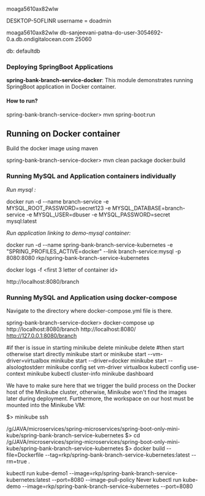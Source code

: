 moaga5610ax82wlw

DESKTOP-5OFLINR
username = doadmin

moaga5610ax82wlw
db-sanjeevani-patna-do-user-3054692-0.a.db.ondigitalocean.com
25060

db: defaultdb


### Deploying SpringBoot Applications

**spring-bank-branch-service-docker**: This module demonstrates running SpringBoot application in Docker container.

#### How to run?

spring-bank-branch-service-docker> mvn spring-boot:run

## Running on Docker container

Build the docker image using maven

spring-bank-branch-service-docker> mvn clean package docker:build

### Running MySQL and Application containers individually


*Run mysql :*

docker run -d --name branch-service -e MYSQL_ROOT_PASSWORD=secret123 -e MYSQL_DATABASE=branch-service -e MYSQL_USER=dbuser -e MYSQL_PASSWORD=secret mysql:latest

*Run application linking to demo-mysql container:*

docker run -d --name spring-bank-branch-service-kubernetes -e "SPRING_PROFILES_ACTIVE=docker" --link branch-service:mysql -p 8080:8080 rkp/spring-bank-branch-service-kubernetes

docker logs -f <first 3 letter of container id>

http://localhost:8080/branch


### Running MySQL and Application using docker-compose


Navigate to the directory where docker-compose.yml file is there.

spring-bank-branch-service-docker> docker-compose up
http://localhost:8080/branch
http://localhost:8080/
http://127.0.0.1:8080/branch

#if ther is issue in starting minikube delete
minikube delete 
#then start otherwise start directly
minikube start
or 
minikube start --vm-driver=virtualbox
minikube start --driver=docker
minikube start --alsologtostderr
minikube config set vm-driver virtualbox
kubectl config use-context minikube
kubectl cluster-info
minikube dashboard

We have to make sure here that we trigger the build process on the Docker host of the Minikube cluster, otherwise, Minikube won't find the images later during deployment. Furthermore, the workspace on our host must be mounted into the Minikube VM:


$> minikube ssh

/g/JAVA/microservices/spring-microservices/spring-boot-only-mini-kube/spring-bank-branch-service-kubernetes
$> cd /g/JAVA/microservices/spring-microservices/spring-boot-only-mini-kube/spring-bank-branch-service-kubernetes
$> docker build --file=Dockerfile --tag=rkp/spring-bank-branch-service-kubernetes:latest --rm=true .
  
kubectl run kube-demo1 --image=rkp/spring-bank-branch-service-kubernetes:latest --port=8080 --image-pull-policy Never
kubectl run kube-demo --image=rkp/spring-bank-branch-service-kubernetes --port=8080